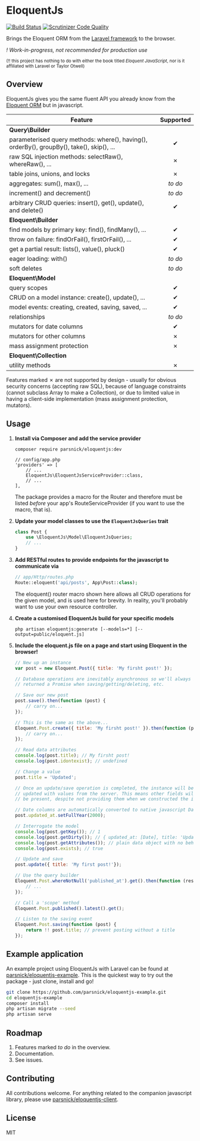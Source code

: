 # EloquentJs
[![Build Status](https://scrutinizer-ci.com/g/parsnick/eloquentjs/badges/build.png?b=master)](https://scrutinizer-ci.com/g/parsnick/eloquentjs/build-status/master)
[![Scrutinizer Code Quality](https://scrutinizer-ci.com/g/parsnick/eloquentjs/badges/quality-score.png?b=master)](https://scrutinizer-ci.com/g/parsnick/eloquentjs/?branch=master)

Brings the Eloquent ORM from the [Laravel framework](https://github.com/laravel/framework) to the browser.

*! Work-in-progress, not recommended for production use*

<small>(!! this project has nothing to do with either the book titled *Eloquent JavaScript*, nor is it affiliated with Laravel or Taylor Otwell)</small>

## Overview
EloquentJs gives you the same fluent API you already know from the [Eloquent ORM](http://laravel.com/docs/5.1/eloquent) but in javascript.

| Feature | Supported |
|--------|:-----------------------:|
| **Query\Builder** ||
| parameterised query methods: where(), having(), orderBy(), groupBy(), take(), skip(), ... | ✔ |
| raw SQL injection methods: selectRaw(), whereRaw(), ... | ✗ |
| table joins, unions, and locks | ✗ |
| aggregates: sum(), max(), ... | *to do* |
| increment() and decrement() | *to do* |
| arbitrary CRUD queries: insert(), get(), update(), and delete() | ✔ |
| **Eloquent\Builder** ||
| find models by primary key: find(), findMany(), ... | ✔ |
| throw on failure: findOrFail(), firstOrFail(), ... | ✔ |
| get a partial result: lists(), value(), pluck() | ✔ |
| eager loading: with() | *to do* |
| soft deletes | *to do* |
| **Eloquent\Model** ||
| query scopes | ✔ |
| CRUD on a model instance: create(), update(), ... | ✔ |
| model events: creating, created, saving, saved, ... | ✔ |
| relationships | *to do* |
| mutators for date columns | ✔ |
| mutators for other columns | ✗ |
| mass assignment protection | ✗ |
| **Eloquent\Collection** ||
| utility methods | ✗ |

Features marked ✗ are not supported by design - usually for obvious security concerns (accepting raw SQL), because of language constraints (cannot subclass Array to make a Collection), or due to limited value in having a client-side implementation (mass assignment protection, mutators).

## Usage
1. **Install via Composer and add the service provider**
    ```
    composer require parsnick/eloquentjs:dev
    ```

    ```
    // config/app.php
    'providers' => [
        // ...
        EloquentJs\EloquentJsServiceProvider::class,
        // ...
    ],
    ```
    The package provides a macro for the Router and therefore must be listed *before* your app's RouteServiceProvider (if you want to use the macro, that is).

2. **Update your model classes to use the `EloquentJsQueries` trait**
    ```php
    class Post {
        use \EloquentJs\Model\EloquentJsQueries;
        // ...
    }
    ```

3. **Add RESTful routes to provide endpoints for the javascript to communicate via**
    ```php
    // app/Http/routes.php
    Route::eloquent('api/posts', App\Post::class);
    ```
    The eloquent() router macro shown here allows all CRUD operations for the given model, and is used here for brevity. In reality, you'll probably want to use your own resource controller.

4. **Create a customised EloquentJs build for your specific models**
    ```
    php artisan eloquentjs:generate [--models=*] [--output=public/eloquent.js]
    ```

5. **Include the eloquent.js file on a page and start using Eloquent in the browser!**
    ```js
    // New up an instance
    var post = new Eloquent.Post({ title: 'My firsht post!' });

    // Database operations are inevitably asynchronous so we'll always be
    // returned a Promise when saving/getting/deleting, etc.

    // Save our new post
    post.save().then(function (post) {
        // carry on...
    });

    // This is the same as the above...
    Eloquent.Post.create({ title: 'My firsht post!' }).then(function (post) {
        // carry on...
    });

    // Read data attributes
    console.log(post.title); // My firsht post!
    console.log(post.idontexist); // undefined

    // Change a value
    post.title = 'Updated';

    // Once an update/save operation is completed, the instance will be
    // updated with values from the server. This means other fields will
    // be present, despite not providing them when we constructed the instance.

    // Date columns are automatically converted to native javascript Date objects
    post.updated_at.setFullYear(2000);

    // Interrogate the model
    console.log(post.getKey()); // 1
    console.log(post.getDirty()); // { updated_at: [Date], title: 'Updated' }
    console.log(post.getAttributes()); // plain data object with no behaviour
    console.log(post.exists); // true

    // Update and save
    post.update({ title: 'My first post!'});

    // Use the query builder
    Eloquent.Post.whereNotNull('published_at').get().then(function (results) {
        // ...
    });

    // Call a 'scope' method
    Eloquent.Post.published().latest().get();

    // Listen to the saving event
    Eloquent.Post.saving(function (post) {
        return !! post.title; // prevent posting without a title
    });
    ```

## Example application
An example project using EloquentJs with Laravel can be found at [parsnick/eloquentjs-example](https://github.com/parsnick/eloquentjs-example). This is the quickest way to try out the package - just clone, install and go!

```sh
git clone https://github.com/parsnick/eloquentjs-example.git
cd eloquentjs-example
composer install
php artisan migrate --seed
php artisan serve
```

## Roadmap
1. Features marked *to do* in the overview.
2. Documentation.
3. See issues.

## Contributing
All contributions welcome. For anything related to the companion javascript library, please use [parsnick/eloquentjs-client](https://github.com/parsnick/eloquentjs-client).

## License
MIT
